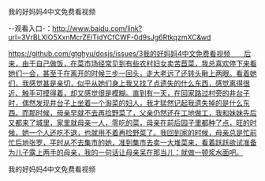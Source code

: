 我的好妈妈4中文免费看视频

--观看入口-：http://www.baidu.com/link?url=3VrBLXlO5XxnMcrZEiTidYCfCWF-0d9sJg6RtkqzmXC&wd

https://github.com/gtghyu/dosjs/issues/3我的好妈妈4中文免费看视频　　后来，由于自己做饭，在菜市场经常见到有些农村妇女卖苦苣菜，我总喜欢停下来看她们一会，甚至于在离开的时候三步一回头，走大老远了还转头瞅上两眼。看着她们，我感觉甚是亲切，似乎从她们身上我又找了点遗失的什么东西，感觉离得很近、触手可摸得着，却又感觉很是模糊。直到有一天，在回家路过村旁的井台子时，偶然发现井台子上坐着一个淘菜的妇人，我才猛然记起我遗失掉的是什么东西。而那时候，母亲早就不去再捡野菜了，父亲仍然还在工地做工，我和妹妹先后又都来了城里，家里就母亲一人，零吃的菜，母亲在前后园子里都种了点，旺的时候，她一个人还吃不退，也就用不着再捡野菜了。我回到家的时候，母亲总是忙前忙后地张罗，平时从不去集市的她，准到集市去卖一大堆菜来，看着跃跃欲试准备为儿子露上两手的母亲，我的一句话让母亲呆在那当儿：就做一顿浆水面吧。

我的好妈妈4中文免费看视频

